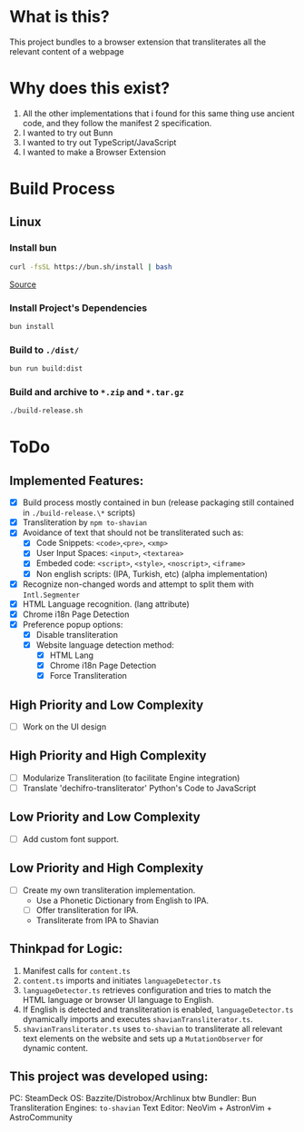 # What is this?

This project bundles to a browser extension that transliterates all the relevant content of a webpage

# Why does this exist?

1. All the other implementations that i found for this same thing use ancient code, and they follow the manifest 2 specification.
2. I wanted to try out Bunn
3. I wanted to try out TypeScript/JavaScript
4. I wanted to make a Browser Extension

# Build Process

## Linux

### Install bun

```bash
curl -fsSL https://bun.sh/install | bash
```

[Source](https://bun.sh/)

### Install Project's Dependencies

```bash
bun install
```

### Build to `./dist/`

```bash
bun run build:dist
```

### Build and archive to `*.zip` and `*.tar.gz`

```bash
./build-release.sh
```

# ToDo

## Implemented Features:

- [x] Build process mostly contained in bun (release packaging still contained in `./build-release.\*` scripts)
- [x] Transliteration by `npm to-shavian`
- [x] Avoidance of text that should not be transliterated such as:
  - [x] Code Snippets: `<code>`,`<pre>`, `<xmp>`
  - [x] User Input Spaces: `<input>`, `<textarea>`
  - [x] Embeded code: `<script>`, `<style>`, `<noscript>`, `<iframe>`
  - [x] Non english scripts: (IPA, Turkish, etc) (alpha implementation)
- [x] Recognize non-changed words and attempt to split them with `Intl.Segmenter`
- [x] HTML Language recognition. (lang attribute)
- [x] Chrome i18n Page Detection
- [x] Preference popup options:
  - [x] Disable transliteration
  - [x] Website language detection method:
    - [x] HTML Lang
    - [x] Chrome i18n Page Detection
    - [x] Force Transliteration

## High Priority and Low Complexity

- [ ] Work on the UI design

## High Priority and High Complexity

- [ ] Modularize Transliteration (to facilitate Engine integration)
- [ ] Translate 'dechifro-transliterator' Python's Code to JavaScript

## Low Priority and Low Complexity

- [ ] Add custom font support.

## Low Priority and High Complexity

- [ ] Create my own transliteration implementation.
  - Use a Phonetic Dictionary from English to IPA.
  - [ ] Offer transliteration for IPA.
  - Transliterate from IPA to Shavian

## Thinkpad for Logic:

1.  Manifest calls for `content.ts`
2.  `content.ts` imports and initiates `languageDetector.ts`
3.  `languageDetector.ts` retrieves configuration and tries to match the HTML language or browser UI language to English.
4.  If English is detected and transliteration is enabled, `languageDetector.ts` dynamically imports and executes `shavianTransliterator.ts`.
5.  `shavianTransliterator.ts` uses `to-shavian` to transliterate all relevant text elements on the website and sets up a `MutationObserver` for dynamic content.

## This project was developed using:

PC: SteamDeck
OS: Bazzite/Distrobox/Archlinux btw
Bundler: Bun
Transliteration Engines: `to-shavian`
Text Editor: NeoVim + AstronVim + AstroCommunity
